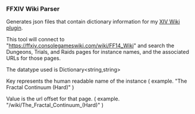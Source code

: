 ### FFXIV Wiki Parser

Generates json files that contain dictionary information for my [XIV Wiki plugin](https://github.com/MidoriKami/XIVWiki).

This tool will connect to "https://ffxiv.consolegameswiki.com/wiki/FF14_Wiki" and search the Dungeons, Trials, and Raids pages for instance names, and the associated URLs for those pages.

The datatype used is Dictionary<string,string>

Key represents the human readable name of the instance ( example. "The Fractal Continuum (Hard)" )

Value is the url offset for that page. ( example. "/wiki/The_Fractal_Continuum_(Hard)" )
